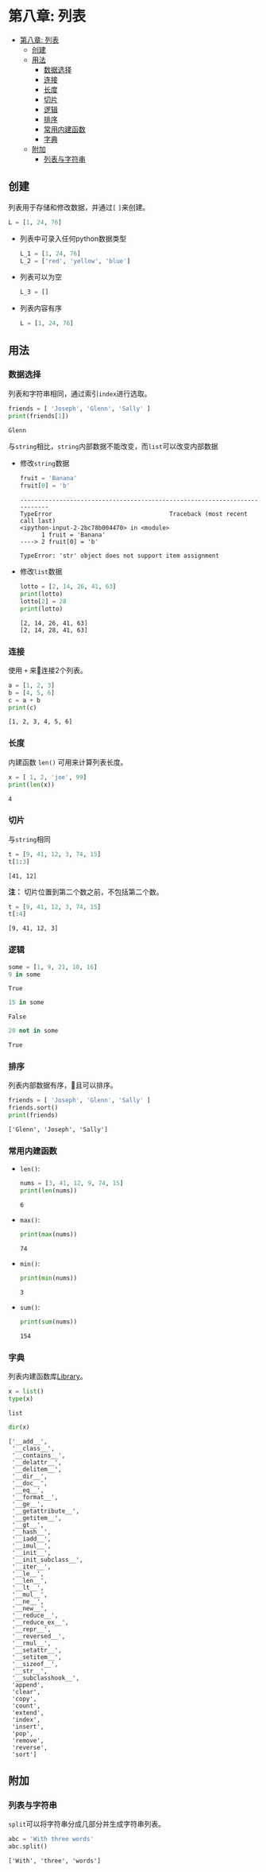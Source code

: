 # 第八章: 列表
- [第八章: 列表](#第八章-列表)
	- [创建](#创建)
	- [用法](#用法)
		- [数据选择](#数据选择)
		- [连接](#连接)
		- [长度](#长度)
		- [切片](#切片)
		- [逻辑](#逻辑)
		- [排序](#排序)
		- [常用内建函数](#常用内建函数)
		- [字典](#字典)
	- [附加](#附加)
		- [列表与字符串](#列表与字符串)

## 创建
列表用于存储和修改数据，并通过`[` `]`来创建。
```Python
L = [1, 24, 76]
```
* 列表中可录入任何python数据类型
  ```Python
  L_1 = [1, 24, 76]
  L_2 = ['red', 'yellow', 'blue']
  ```

* 列表可以为空
  ```Python
  L_3 = []
  ```

* 列表内容有序
  ```Python
  L = [1, 24, 76]
  ```

## 用法
### 数据选择
列表和字符串相同，通过索引`index`进行选取。
```Python
friends = [ 'Joseph', 'Glenn', 'Sally' ]
print(friends[1])
```
```Python
Glenn
```
与`string`相比，`string`内部数据不能改变，而`list`可以改变内部数据
* 修改`string`数据
  ```Python
  fruit = 'Banana'
  fruit[0] = 'b'
  ```

  ```
  ---------------------------------------------------------------------------
  TypeError                                 Traceback (most recent call last)
  <ipython-input-2-2bc78b004470> in <module>
        1 fruit = 'Banana'
  ----> 2 fruit[0] = 'b'

  TypeError: 'str' object does not support item assignment
  ```

* 修改`list`数据
  ```Python
  lotto = [2, 14, 26, 41, 63]
  print(lotto)
  lotto[2] = 28
  print(lotto)
  ```

  ```
  [2, 14, 26, 41, 63]
  [2, 14, 28, 41, 63]
  ```
### 连接
使用 `+` 来连接2个列表。
```Python
a = [1, 2, 3]
b = [4, 5, 6]
c = a + b
print(c)
```
```
[1, 2, 3, 4, 5, 6]
```

### 长度
内建函数 `len()` 可用来计算列表长度。
```Python
x = [ 1, 2, 'joe', 99]
print(len(x))
```
```
4
```

### 切片
与`string`相同
```python
t = [9, 41, 12, 3, 74, 15]
t[1:3]
```
```
[41, 12]
```
**注：** 切片位置到第二个数之前，不包括第二个数。
```Python
t = [9, 41, 12, 3, 74, 15]
t[:4]
```
```
[9, 41, 12, 3]
```
### 逻辑
```Python
some = [1, 9, 21, 10, 16]
9 in some
```
```
True
```
```Python
15 in some
```
```
False
```
```Python
20 not in some
```
```
True
```
### 排序
列表内部数据有序，且可以排序。
```Python
friends = [ 'Joseph', 'Glenn', 'Sally' ]
friends.sort()
print(friends)
```
```
['Glenn', 'Joseph', 'Sally']
```
### 常用内建函数
* `len()`:
  ```Python
  nums = [3, 41, 12, 9, 74, 15]
  print(len(nums))
  ```

  ```
  6
  ```

* `max()`:
  ```Python
  print(max(nums))
  ```

  ```
  74
  ```

* `min()`:
  ```Python
  print(min(nums))
  ```

  ```
  3
  ```

* `sum()`:
  ```Python
  print(sum(nums))
  ```

  ```
  154
  ```

### 字典
列表内建函数库[Library](http://docs.python.org/tutorial/datastructures.html)。
```Python
x = list()
type(x)
```
```
list
```
```Python
dir(x)
```
```
['__add__',
 '__class__',
 '__contains__',
 '__delattr__',
 '__delitem__',
 '__dir__',
 '__doc__',
 '__eq__',
 '__format__',
 '__ge__',
 '__getattribute__',
 '__getitem__',
 '__gt__',
 '__hash__',
 '__iadd__',
 '__imul__',
 '__init__',
 '__init_subclass__',
 '__iter__',
 '__le__',
 '__len__',
 '__lt__',
 '__mul__',
 '__ne__',
 '__new__',
 '__reduce__',
 '__reduce_ex__',
 '__repr__',
 '__reversed__',
 '__rmul__',
 '__setattr__',
 '__setitem__',
 '__sizeof__',
 '__str__',
 '__subclasshook__',
 'append',
 'clear',
 'copy',
 'count',
 'extend',
 'index',
 'insert',
 'pop',
 'remove',
 'reverse',
 'sort']
```
## 附加
### 列表与字符串
`split`可以将字符串分成几部分并生成字符串列表。
```Python
abc = 'With three words'
abc.split()
```
```
['With', 'three', 'words']
```
